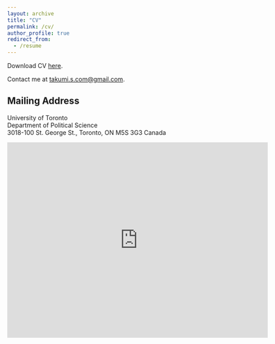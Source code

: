 ```yaml
---
layout: archive
title: "CV"
permalink: /cv/
author_profile: true
redirect_from:
  - /resume
---
```


Download CV [here](http://takumishibaike.github.io/files/shibaike_cv.pdf).

Contact me at [takumi.s.com@gmail.com](mailto:takumi.s.com@gmail.com).

## Mailing Address

University of Toronto<br>
Department of Political Science<br>
3018-100 St. George St., Toronto, ON M5S 3G3 Canada

<iframe src="https://www.google.com/maps/embed?pb=!1m18!1m12!1m3!1d2886.3095303080017!2d-79.40086678463317!3d43.66253197912092!2m3!1f0!2f0!3f0!3m2!1i1024!2i768!4f13.1!3m3!1m2!1s0x882b34bec54a8d97%3A0x44479d1e62704ebd!2s100%20St%20George%20St%2C%20Toronto%2C%20ON%20M5S%202E5!5e0!3m2!1sen!2sca!4v1588897222917!5m2!1sen!2sca" width="600" height="450" frameborder="0" style="border:0;" allowfullscreen="" aria-hidden="false" tabindex="0"></iframe>

